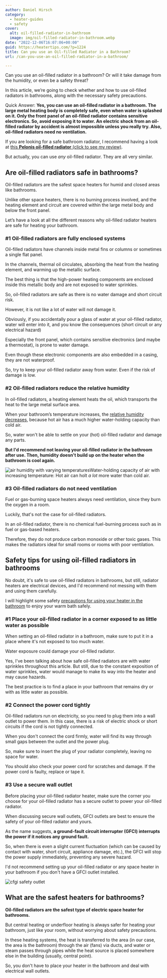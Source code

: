 ```yaml
---
author: Daniel Hirsch
category:
  - heater-guides
  - safety
cover:
  alt: oil-filled-radiator-in-bathroom
  image: img/oil-filled-radiator-in-bathroom.webp
date: "2022-12-06T16:07:06+00:00"
guid: https://heatertips.com/?p=1224
title: Can you use an Oil-filled Radiator in a Bathroom?
url: /can-you-use-an-oil-filled-radiator-in-a-bathroom/

---
```

Can you use an oil-filled radiator in a bathroom? Or will it take damage from the humidity, or even be a safety threat?

In this article, we’re going to check whether and how to use oil-filled radiators in bathrooms, along with the necessary safety precautions.

Quick Answer: **Yes, you can use an oil-filled radiator in a bathroom. The large metal heating body is completely safe, even when water is splashed on it. Only the front panel of an oil-filled radiator contains sensitive electronics. So, avoid exposing it to water. An electric shock from an oil-filled radiator by accident is almost impossible unless you really try. Also, oil-filled radiators need no ventilation.**

If you are looking for a safe bathroom radiator, I recommend having a look at [this **Pelonis oil-filled radiator** (click to see my review)](/recommended-products/oil-filled-radiator/).

But actually, you can use _any_ oil-filled radiator. They are all very similar.

## Are oil-filled radiators safe in bathrooms?

Oil-filled radiators are the safest space heaters for humid and closed areas like bathrooms.

Unlike other space heaters, there is no burning process involved, and the heating element and circuit are covered within the large metal body and below the front panel.

Let’s have a look at all the different reasons why oil-filled radiator heaters are safe for heating your bathroom.

### \#1 Oil-filled radiators are fully enclosed systems

Oil-filled radiators have channels inside metal fins or columns or sometimes a single flat panel.

In the channels, thermal oil circulates, absorbing the heat from the heating element, and warming up the metallic surface.

The best thing is that the high-power heating components are enclosed inside this metallic body and are not exposed to water sprinkles.

So, oil-filled radiators are safe as there is no water damage and short circuit risk.

However, it is not like a lot of water will not damage it.

Obviously, if you accidentally pour a glass of water at your oil-filled radiator, water will enter into it, and you know the consequences (short circuit or any electrical hazard)

Especially the front panel, which contains sensitive electronics (and maybe a thermostat), is prone to water damage.

Even though these electronic components are also embedded in a casing, they are not waterproof.

So, try to keep your oil-filled radiator away from water. Even if the risk of damage is low.

### \#2 Oil-filled radiators reduce the relative humidity

In oil-filled radiators, a heating element heats the oil, which transports the heat to the large metal surface area.

When your bathroom’s temperature increases, the [relative humidity decreases](/will-a-space-heater-dehumidify-a-room/), because hot air has a much higher water-holding capacity than cold air.

So, water won't be able to settle on your (hot) oil-filled radiator and damage any parts.

**But I'd recommend not leaving your oil-filled radiator in the bathroom after use. Then, humidity doesn't build up on the heater when the bathroom is cool again.**

![air humidity with varying temperatures](/img/air-humidity-capacity-by-temperature.webp)Water-holding capacity of air with increasing temperature: Hot air can holt _a lot_ more water than cold air.

### \#3 Oil-filled radiators do not need ventilation

Fuel or gas-burning space heaters always need ventilation, since they burn the oxygen in a room.

Luckily, that's not the case for oil-filled radiators.

In an oil-filled radiator, there is no chemical fuel-burning process such as in fuel or gas-based heaters.

Therefore, they do not produce carbon monoxide or other toxic gases. This makes the radiators ideal for small rooms or rooms with poor ventilation.

## Safety tips for using oil-filled radiators in bathrooms

No doubt, it's safe to use oil-filled radiators in bathrooms, but still, radiator heaters are electrical devices, and I'd recommend not messing with them and using them carefully.

I will highlight some safety [precautions for using your heater in the bathroom](/5-safety-tips-for-using-a-space-heater-in-a-bathroom/) to enjoy your warm bath safely.

### \#1 Place your oil-filled radiator in a corner exposed to as little water as possible

When setting an oil-filled radiator in a bathroom, make sure to put it in a place where it's not exposed to too much water.

Water exposure could damage your oil-filled radiator.

Yes, I've been talking about how safe oil-filled radiators are with water sprinkles throughout this article. But still, due to the constant exposition of water sprinkles, water would manage to make its way into the heater and may cause hazards.

The best practice is to find a place in your bathroom that remains dry or with as little water as possible.

### \#2 Connect the power cord tightly

Oil-filled radiators run on electricity, so you need to plug them into a wall outlet to power them. In this case, there is a risk of electric shock or short circuits if the cord is not tightly connected.

When you don't connect the cord firmly, water will find its way through small gaps between the outlet and the power plug.

So, make sure to insert the plug of your radiator completely, leaving no space for water.

You should also check your power cord for scratches and damage. If the power cord is faulty, replace or tape it.

### \#3 Use a secure wall outlet

Before placing your oil-filled radiator heater, make sure the corner you choose for your oil-filled radiator has a secure outlet to power your oil-filled radiator.

When discussing secure wall outlets, GFCI outlets are best to ensure the safety of your oil-filled radiator and yours.

As the name suggests, **a ground-fault circuit interrupter (GFCI) interrupts the power if it notices any ground fault.**

So, when there is even a slight current fluctuation (which can be caused by contact with water, short circuit, appliance damage, etc.), the GFCI will stop the power supply immediately, preventing any severe hazard.

I'd not recommend setting up your oil-filled radiator or any space heater in your bathroom if you don't have a GFCI outlet installed.

![cfgi safety outlet](/img/cfgi-outlet-for-using-space-heater-in-a-bathroom.webp)

## What are the safest heaters for bathrooms?

**Oil-filled radiators are the safest type of electric space heater for bathrooms.**

But central heating or underfloor heating is always safer for heating your bathroom, just like your room, without worrying about safety precautions.

In these heating systems, the heat is transferred to the area (in our case, the area is the bathroom) through the air (fans) via ducts, and water or steam passes through pipes while the heat source is placed somewhere else in the building (usually, central point).

So, you don't have to place your heater in the bathroom and deal with electrical wall outlets.
